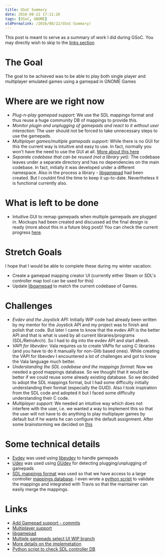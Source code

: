 ```yaml
---
title: GSoC Summary
date: 2016-08-22 17:11:26
tags: [GSoC, GNOME]
oldPermalink: /2016/08/22/GSoC-Summary/
---
```


This post is meant to serve as a summary of work I did during GSoC. You may directly wish to skip to the [links section](#Links)

<!-- more -->

# The Goal

The goal to be achieved was to be able to play both single player and multiplayer emulated games using a gamepad in GNOME Games

# Where are we right now

- _Plug-n-play gamepad support:_ We use the SDL mappings format and thus reuse a huge community DB of mappings to provide this.
- _Monitor plugin and unplugging of gamepads and react to it without user interaction:_ The user should not be forced to take unnecessary steps to use the gamepads.
- _Multiplayer games/multiple gamepads support:_ While there is no GUI for this the current way is intuitive and easy to use. In fact, normally you won't have the need to use the GUI at all. [More about this here][1]
- _Separate codebase that can be reused (not a library yet):_ The codebase leaves under a separate directory and has no dependencies on the main codebase. In fact, initially it was developed under a different namespace. Also in the process a library - [libgamepad][2] had been created. But I couldnt find the time to keep it up-to-date. Nevertheless it is functional currently also.

# What is left to be done

- Intuitive GUI to remap gamepads when multiple gamepads are plugged in. Mockups had been created and discussed ad the final design is ready (more about this in a future blog post)! You can check the current progress [here][3].

# Stretch Goals

I hope that I would be able to complete these during my winter vacation:

- Create a gamepad mapping creator UI (currently either Steam or SDL's controller map tool can be used for this)
- Update [libgamepad][2] to match the current codebase of Games.

# Challenges

- _Evdev and the Joystick API:_ Initially WIP code had already been written by my mentor for the Joystick API and my project was to finish and polish that code. But later I came to know that the evdev API is the better API and that is what is used by all current libraries/programs (SDL/RetroArch). So I had to dig into the evdev API and start afresh.
- _VAPI for libevdev:_ Vala requires us to create VAPIs for using C libraries (and you have to do it manually for non-Glib based ones). While creating the VAPI for libevdev I encountered a lot of challenges and got to know the Vala language much better.
- _Understanding the SDL codebase and the mappings format:_ Now we needed a good mappings database. So we thought that it would be better if we could reuse some already existing database. So we decided to adopt the SDL mappings format, but I had some difficulty initially understanding their format (especially the GUID). Also I took inspiration from the SDL code and adopted it but I faced some difficulty understanding their C code.
- _Multiplayer support:_ We needed an intuitive way which does not interfere with the user, i.e. we wanted a way to implement this so that the user will not have to do anything to play multiplayer games by default but if he wants he can configure the default assignment. After some brainstorming we decided on [this][1]

# Some technical details

- [Evdev][4] was used using [libevdev](https://www.freedesktop.org/software/libevdev/doc/latest/) to handle gamepads
- [Udev](https://en.wikipedia.org/wiki/Udev) was used using [GUdev](https://wiki.gnome.org/Projects/libgudev) for detecting plugging/unplugging of gamepads
- [SDL mappings format](https://github.com/spurious/SDL-mirror/blob/release-2.0.4/src/joystick/SDL_gamecontrollerdb.h#L26-L30) was used so that we have access to a large controller [mappings database](https://github.com/gabomdq/SDL_GameControllerDB). I even wrote a [python script][5] to validate the mappings and integrated with Travis so that the maintainer can easily merge the mappings.

# Links

- [Add Gamepad support - commits][0]
- [Multiplayer support][1]
- [libgamepad][2]
- [Multiple gamepads select UI WIP branch][3]
- [More details on the implemetation][4]
- [Python script to check SDL controller DB][5]

[0]: https://github.com/Kekun/gnome-games/commits/master?author=meghprkh
[1]: https://meghprkh.github.io/blog/2016/07/22/The-state-of-gamepad-support-in-Games/#Multiplayer-support
[2]: https://github.com/meghprkh/libgamepad
[3]: https://github.com/meghprkh/gnome-games/tree/dirty/feature/gamepad-select-ui-new
[4]: https://meghprkh.github.io/blog/2016/06/03/Handling-joysticks-and-gamepads-in-linux/
[5]: https://github.com/gabomdq/SDL_GameControllerDB/commits/master?author=meghprkh
